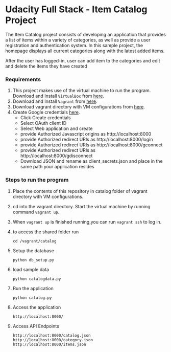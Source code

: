 # Udacity Full Stack - Item Catalog Project

The Item Catalog project consists of developing an application that provides a list of items within a variety of categories, as well as provide a user registration and authentication system.
In this sample project, the homepage displays all current categories along with the latest added items.

After the user has logged-in, user can add item to the categories and edit and delete the items they have created

### Requirements

1. This project makes use of the virtual machine to run the program. Download and 
Install `VirtualBox` from [here](https://www.virtualbox.org/).
2. Download and Install `Vagrant` from [here](https://www.vagrantup.com/).
3. Download vagrant directory with VM configurations from [here](https://s3.amazonaws.com/video.udacity-data.com/topher/2018/April/5acfbfa3_fsnd-virtual-machine/fsnd-virtual-machine.zip).
4. Create Google credentials [here](https://console.developers.google.com/apis/credentials).
    - Click Create credentials 
    - Select OAuth client ID
    - Select Web application and create
    - provide Authorized Javascript origins as http://localhost:8000
    - provide Authorized redirect URIs as http://localhost:8000/login
    - provide Authorized redirect URIs as http://localhost:8000/gconnect
    - provide Authorized redirect URIs as http://localhost:8000/gdisconnect
    - Download JSON and rename as client_secrets.json and place in the same path your application    resides

### Steps to run the program

1. Place the contents of this repository in catalog folder of vagrant directory with VM configurations.
2. cd into the vagrant directory. Start the virtual machine by running command 
`vagrant up`.
3. When `vagrant up` is finished running,you can run `vagrant ssh` to log in.
4. to access the shared folder run

    `cd /vagrant/catalog`

5. Setup the database

    `python db_setup.py`
   
6. load sample data

    `python catalogdata.py`

7. Run the application

    `python catalog.py`

8. Access the application

    `http://localhost:8000/`

9. Access API Endpoints

    `http://localhost:8000/catalog.json`
    `http://localhost:8000/category.json`
    `http://localhost:8000/items.json`
